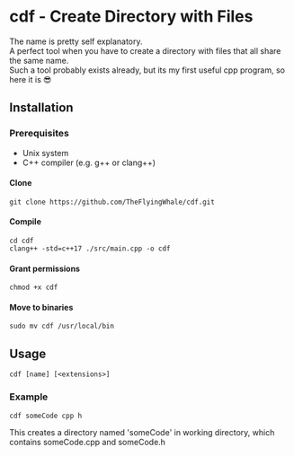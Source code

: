 # cdf - Create Directory with Files

The name is pretty self explanatory.
<br>
A perfect tool when you have to create a directory with files that all share the same name.
<br>
Such a tool probably exists already, but its my first useful cpp program, so here it is 😎

## Installation

### Prerequisites

<ul>
<li> Unix system
<li> C++ compiler (e.g. g++ or clang++)
</ul>

#### Clone

```
git clone https://github.com/TheFlyingWhale/cdf.git
```

#### Compile

```
cd cdf
clang++ -std=c++17 ./src/main.cpp -o cdf
```

#### Grant permissions

```
chmod +x cdf
```

#### Move to binaries

```
sudo mv cdf /usr/local/bin
```

## Usage

```
cdf [name] [<extensions>]
```

### Example

```
cdf someCode cpp h
```

This creates a directory named 'someCode' in working directory, which contains someCode.cpp and someCode.h
